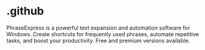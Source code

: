 # .github
PhraseExpress is a powerful text expansion and automation software for Windows. Create shortcuts for frequently used phrases, automate repetitive tasks, and boost your productivity. Free and premium versions available.
